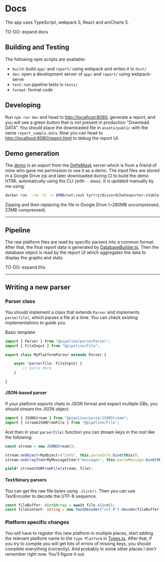 # Docs

The app uses TypeScript, webpack 5, React and amCharts 5.

TO-DO: expand docs

## Building and Testing

The following npm scripts are available:

* `build`: build `app/` and `report/` using webpack and writes it to `dist/`
* `dev`: open a development server of `app/` and `report/` using webpack-serve
* `test`: run pipeline tests in `tests/`
* `format`: format code

## Developing

Run `npm run dev` and head to [http://localhost:8080](http://localhost:8080), generate a report, and you will see a green button that is not present in production "Download DATA". You should place the downloaded file in `assets/public` with the name `report_sample.data`.
Now you can head to [http://localhost:8080/report.html](http://localhost:8080/report.html) to debug the report UI.

## Demo generation

The [demo](https://chatanalytics.app/demo) is an export from the [DefleMask](https://www.deflemask.com) server which is from a friend of mine who gave me permission to use it as a demo. The input files are stored in a Google Drive zip and later downloaded during CI to build the demo HTML automatically using the CLI (with `--demo`). It is updated manually by me using:

```sh
docker run --rm -it -v $PWD/out:/out tyrrrz/discordchatexporter:stable exportguild -f json -g 253601524398293010 -t <token>
```

Zipping and then replacing the file in Google Drive (~280MB uncompressed, 23MB compressed).

---

## Pipeline

The raw platform files are read by specific parsers into a common format. After that, the final report data is generated by [DatabaseBuilder.ts](pipeline/process/DatabaseBuilder.ts). Then the database object is read by the report UI which aggregates the data to display the graphs and stats.

TO-DO: expand this

---

## Writing a new parser

### Parser class

You should implement a class that extends `Parser` and implements `parse(file)`, which parses a file at a time. You can check existing implementations to guide you.  

Basic template:
```typescript
import { Parser } from "@pipeline/parse/Parser";
import { FileInput } from "@pipeline/File";

export class MyPlatformParser extends Parser {

    async *parse(file: FileInput) {
        // parse here
    }

}
```

#### JSON-based parser

If your platform exports chats in JSON format and expect multiple GBs, you should stream the JSON object.

```typescript
import { JSONStream } from "@pipeline/parse/JSONStream";
import { streamJSONFromFile } from "@pipeline/File";
```

And then in your `parse(file)` function you can stream keys in the root like the following:

```typescript
const stream = new JSONStream();

stream.onObject<MyObject>("info", this.parseInfo.bind(this));
stream.onArrayItem<MyMessageItem>("messages", this.parseMessage.bind(this));

yield* streamJSONFromFile(stream, file);
```


#### Text/binary parsers

You can get the raw file bytes using `.slice()`. Then you can use TextEncoder to decode the UTF-8 sequence.

```typescript
const fileBuffer: Uint8Array = await file.slice();
const fileContent: string = new TextDecoder("utf-8").decode(fileBuffer);
```

### Platform specific changes

You will have to register this new platform in multiple places, start adding the relevant platform name to the `type Platform` in [Types.ts](pipeline/Types.ts). After that, if you try to compile you will get lots of errors of missing keys, you should complete everything (correctly). And probably in some other places I don't remember right now. You'll figure it out.

